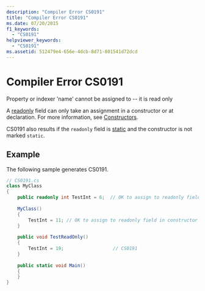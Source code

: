 ```yaml
---
description: "Compiler Error CS0191"
title: "Compiler Error CS0191"
ms.date: 07/20/2015
f1_keywords: 
  - "CS0191"
helpviewer_keywords: 
  - "CS0191"
ms.assetid: 512479e4-656e-4dcb-8d71-801541d72dcd
---
```

# Compiler Error CS0191

Property or indexer 'name' cannot be assigned to -- it is read only  
  
 A [readonly](../language-reference/keywords/readonly.md) field can only take an assignment in a constructor or at declaration. For more information, see [Constructors](../programming-guide/classes-and-structs/constructors.md).  
  
 CS0191 also results if the `readonly` field is [static](../language-reference/keywords/static.md) and the constructor is not marked `static`.  
  
## Example  

 The following sample generates CS0191.  
  
```csharp  
// CS0191.cs  
class MyClass  
{  
    public readonly int TestInt = 6;  // OK to assign to readonly field in declaration  
  
    MyClass()  
    {  
        TestInt = 11; // OK to assign to readonly field in constructor  
    }  
  
    public void TestReadOnly()  
    {  
        TestInt = 19;                  // CS0191  
    }  
  
    public static void Main()  
    {  
    }  
}  
```
